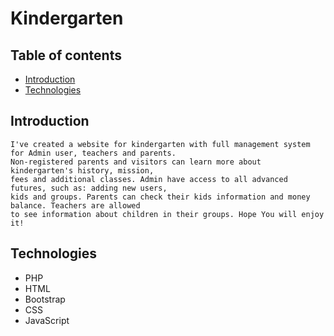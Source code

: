 # Kindergarten
## Table of contents
* [Introduction](#introduction)
* [Technologies](#technologies)

## Introduction
    I've created a website for kindergarten with full management system for Admin user, teachers and parents.
    Non-registered parents and visitors can learn more about kindergarten's history, mission, 
    fees and additional classes. Admin have access to all advanced futures, such as: adding new users,
    kids and groups. Parents can check their kids information and money balance. Teachers are allowed
    to see information about children in their groups. Hope You will enjoy it! 
    
## Technologies
* PHP
* HTML
* Bootstrap
* CSS
* JavaScript
